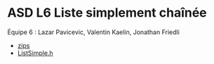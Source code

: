 # ASD L6 Liste simplement chaînée

Équipe 6 : Lazar Pavicevic, Valentin Kaelin, Jonathan Friedli

* [zips](./zips)
* [ListSimple.h](./src/ListeSimple.h)
